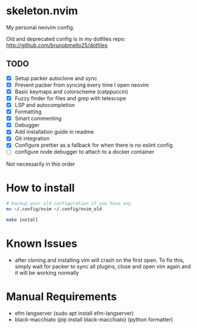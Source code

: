# skeleton.nvim

My personal neovim config.

Old and deprecated config is in my dotfiles repo: http://github.com/brunobmello25/dotfiles

## TODO

- [x] Setup packer autoclone and sync
- [x] Prevent packer from syncing every time I open neovim
- [x] Basic keymaps and colorscheme (catppuccin)
- [x] Fuzzy finder for files and grep with telescope
- [x] LSP and autocompletion
- [x] Formatting
- [x] Smart commenting
- [x] Debugger
- [x] Add installation guide in readme
- [x] Git integration
- [x] Configure prettier as a fallback for when there is no eslint config
- [ ] configure node debugger to attach to a docker container

Not necessarily in this order

# How to install

```bash
# backup your old configuration if you have any
mv ~/.config/nvim ~/.config/nvim_old

make install
```

# Known Issues

- after cloning and installing vim will crash on the first open. To fix this, simply wait for packer to sync all plugins, close and open vim again and it will be working normally

# Manual Requirements

- efm langserver (sudo apt install efm-langserver)
- black-macchiato (pip install black-macchiato) (python formatter)
